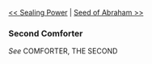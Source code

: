 [<< Sealing Power](Sealing%20Power)  |  [Seed of Abraham >>](Seed%20of%20Abraham)

### Second Comforter

*See* COMFORTER, THE SECOND